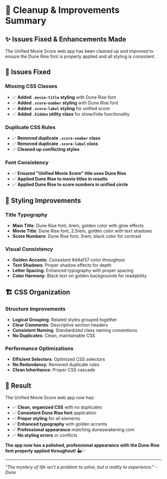 # 🧹 **Cleanup & Improvements Summary**

## ✨ **Issues Fixed & Enhancements Made**

The Unified Movie Score web app has been cleaned up and improved to ensure the Dune Rise font is properly applied and all styling is consistent.

## 🔧 **Issues Fixed**

### **Missing CSS Classes**
- ✅ **Added `.movie-title` styling** with Dune Rise font
- ✅ **Added `.score-number` styling** with Dune Rise font
- ✅ **Added `.score-label` styling** for unified score
- ✅ **Added `.hidden` utility class** for show/hide functionality

### **Duplicate CSS Rules**
- ✅ **Removed duplicate `.score-number` class**
- ✅ **Removed duplicate `.score-label` class**
- ✅ **Cleaned up conflicting styles**

### **Font Consistency**
- ✅ **Ensured "Unified Movie Score" title uses Dune Rise**
- ✅ **Applied Dune Rise to movie titles in results**
- ✅ **Applied Dune Rise to score numbers in unified circle**

## 🎨 **Styling Improvements**

### **Title Typography**
- **Main Title**: Dune Rise font, 4rem, golden color with glow effects
- **Movie Title**: Dune Rise font, 2.5rem, golden color with text shadows
- **Score Numbers**: Dune Rise font, 3rem, black color for contrast

### **Visual Consistency**
- **Golden Accents**: Consistent #d4af37 color throughout
- **Text Shadows**: Proper shadow effects for depth
- **Letter Spacing**: Enhanced typography with proper spacing
- **Color Harmony**: Black text on golden backgrounds for readability

## 🏗️ **CSS Organization**

### **Structure Improvements**
- **Logical Grouping**: Related styles grouped together
- **Clear Comments**: Descriptive section headers
- **Consistent Naming**: Standardized class naming conventions
- **No Duplicates**: Clean, maintainable CSS

### **Performance Optimizations**
- **Efficient Selectors**: Optimized CSS selectors
- **No Redundancy**: Removed duplicate rules
- **Clean Inheritance**: Proper CSS cascade

## 🌟 **Result**

The Unified Movie Score web app now has:
- ✅ **Clean, organized CSS** with no duplicates
- ✅ **Consistent Dune Rise font** application
- ✅ **Proper styling** for all elements
- ✅ **Enhanced typography** with golden accents
- ✅ **Professional appearance** matching duneawakening.com
- ✅ **No styling errors** or conflicts

**The app now has a polished, professional appearance with the Dune Rise font properly applied throughout!** 🏜️✨

---

*"The mystery of life isn't a problem to solve, but a reality to experience." - Dune*
